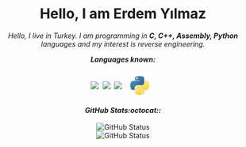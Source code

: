 <h1 align="center">Hello, I am <b>Erdem Yılmaz</b></h1>
<p align="center">
  <em>
    Hello, I live in Turkey. I am programming in <b>C, C++, Assembly, Python</b> languages and my interest is reverse engineering.
  </em> 
  <br>
</p>

<p align="center">
<i><b>Languages known:</b></i> 
  <br><br>
  <img align="center" src="https://camo.githubusercontent.com/ecb93239b6e9fea47739b6c5cd50ffd5253873378a7d8f83a33ff43e70618db3/68747470733a2f2f692e70696e696d672e636f6d2f6f726967696e616c732f32352f61382f35642f32356138356439653530353734333064383232373361336337356537333031342e706e67" width="68px" />&nbsp;
  <img align="center" src="https://upload.wikimedia.org/wikipedia/commons/thumb/1/18/C_Programming_Language.svg/695px-C_Programming_Language.svg.png" width="50px" />&nbsp;
  <img align="center" src="https://upload.wikimedia.org/wikipedia/commons/thumb/1/18/ISO_C%2B%2B_Logo.svg/306px-ISO_C%2B%2B_Logo.svg.png" width="50px" />&nbsp;
  <img align="center" src="https://raw.githubusercontent.com/github/explore/80688e429a7d4ef2fca1e82350fe8e3517d3494d/topics/python/python.png" width="55px" />&nbsp;
</p>

<p align = "center">
  <i><b>GitHub Stats:octocat::</b></i><br><br>
  <img src = "https://github-readme-stats.vercel.app/api?username=r3nzthecodegod&bg_color=0F0F0F&title_color=E8A321&text_color=E8A321&hide_border=true&show_icons=true&count_private=true&locale=en" alt="GitHub Status" />
  <br>
  <img src = "https://github-readme-stats.vercel.app/api/top-langs/?username=r3nzthecodegod&layout=compact&title_color=E8A321&text_color=E8A321&bg_color=0F0F0F&hide_border=true&locale=en" alt="GitHub Status" />
</p>
